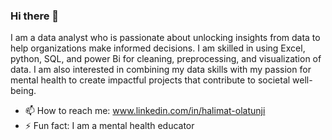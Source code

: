 ### Hi there 👋

I am a data analyst who is passionate about unlocking insights from data to help organizations make informed decisions.
I am skilled in using Excel, python, SQL, and power Bi for cleaning, preprocessing, and visualization of data.
I am also interested in combining my data skills with my passion for mental health to create impactful projects that contribute to 
societal well-being.  

- 📫 How to reach me: www.linkedin.com/in/halimat-olatunji
- ⚡ Fun fact: I am a mental health educator

